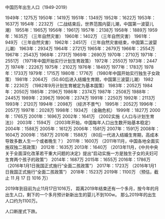 
中国历年出生人口（1949-2019）

1949年：1275万
1950年：1419万
1951年：1349万
1952年：1622万
1953年：1637万
1954年：2232万 （二战结束后，世界范围内婴儿潮，中国第一波婴儿潮）
1955年：1965万
1956年：1961万
1957年：2138万
1958年：1889万
1959年：1635万 （三年自然灾害）
1960年：1402万 （三年自然灾害）
1961年： 949万 （三年自然灾害）
1962年：2451万 （三年自然灾害结束，中国第二波婴儿潮）
1963年：2934万
1964年：2721万
1965年：2679万
1966年：2554万
1967年：2543万
1968年：2731万
1969年：2690万
1970年：2710万
1971年：2551万 （1971年中国开始实行计划生育政策）
1972年：2550万
1973年：2447万
1974年：2226万
1975年：2102万
1976年：1849万
1977年：1783万
1978年：1733万
1979年：1715万
1980年：1776万 （1980年中国开始实行独生子女政策）
1981年：2064万 （50.60后进入结婚生育期，中国第三波婴儿潮）
1982年：2230万 （1982年9月计划生育被定为基本国策）
1983年：2052万
1984年：2050万
1985年：2196万
1986年：2374万
1987年：2508万
1988年：2445万
1989年：2396万
1990年：2374万
1991年：2250万
1992年：2113万
1993年：2120万
1994年：2098万 （经济不景气）
1995年：2052万
1996年：2057万
1997年：2028万
1998年：1934万 （金融危机）
1999年：1827万
2000年：1765万
2001年：1696万
2002年：1641万 （2002实施《人口与计划生育法》）
2003年：1594万 （2003年开始，中国每年人口出生数开始基本稳定）
2004年：1588万
2005年：1612万
2006年：1581万
2007年：1591万
2008年：1604万
2009年：1587万
2010年：1588万 （80后一代进入结婚生育期，高成本导致多数人生一个或者晚生？）
2011年：1600万 （2011年11月，中国各地全面实施双独二孩政策）
2012年：1635万
2013年：1640万 （2013年11月，《中共中央关于全面深化改革若干重大问题的决定》提出“启动实施一方是独生子女的夫妇可生育两个孩子的政策”）
2014年：1687万
2015年：1655万
2016年：1786万 （2016年1月1日我国正式施行“全面二孩政策”）
2017年：1723万 （2016年1月1日我国正式施行“全面二孩政策”）
2018年：1523万
2019年：1100万 （预估，截止 11 月 17 日 1016 万）

2019年到目前为止11月17日1016万，
距离2019年结束还有一个多月，按今年的月出生人口，剩下的一个多月预计新新出生的婴儿不到100w。
那么2019年的出生人口约为1100万。​

人口断崖式下跌。
